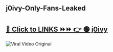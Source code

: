 
 ## j0ivy-Only-Fans-Leaked

# <h2><a href="https://clipsfans.com/j0ivy&ref=git">🔗 Click to LINKS ⏩⏩ 👉 🟢 j0ivy </a></h2>

<a href="https://clipsfans.com/j0ivy&ref=git" rel="nofollow" data-target="animated-image.originalLink"><img src="https://i.ibb.co.com/xMMVF88/686577567.gif" alt="Viral Video Original" style="max-width: 100%; display: inline-block;" data-target="animated-image.originalImage"></a>
